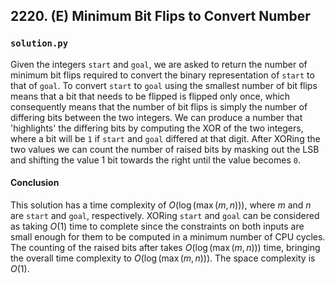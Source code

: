 ## 2220. (E) Minimum Bit Flips to Convert Number

### `solution.py`
Given the integers `start` and `goal`, we are asked to return the number of minimum bit flips required to convert the binary representation of `start` to that of `goal`. To convert `start` to `goal` using the smallest number of bit flips means that a bit that needs to be flipped is flipped only once, which consequently means that the number of bit flips is simply the number of differing bits between the two integers. We can produce a number that 'highlights' the differing bits by computing the XOR of the two integers, where a bit will be `1` if `start` and `goal` differed at that digit. After XORing the two values we can count the number of raised bits by masking out the LSB and shifting the value 1 bit towards the right until the value becomes `0`.  

#### Conclusion
This solution has a time complexity of $O(\log(\max(m, n)))$, where $m$ and $n$ are `start` and `goal`, respectively. XORing `start` and `goal` can be considered as taking $O(1)$ time to complete since the constraints on both inputs are small enough for them to be computed in a minimum number of CPU cycles. The counting of the raised bits after takes $O(\log(\max(m, n)))$ time, bringing the overall time complexity to $O(\log(\max(m, n)))$. The space complexity is $O(1)$.  
  

